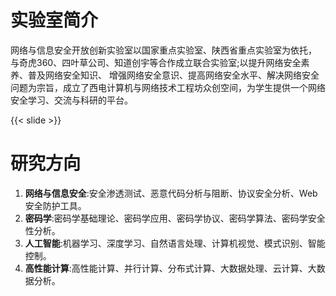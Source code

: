 # 实验室简介

网络与信息安全开放创新实验室以国家重点实验室、陕西省重点实验室为依托，
与奇虎360、四叶草公司、知道创宇等合作成立联合实验室;以提升网络安全素养、普及网络安全知识、
增强网络安全意识、提高网络安全水平、解决网络安全问题为宗旨，成立了西电计算机与网络技术工程坊众创空间，为学生提供一个网络安全学习、交流与科研的平台。

{{< slide >}}

# 研究方向

1. **网络与信息安全**:安全渗透测试、恶意代码分析与阻断、协议安全分析、Web安全防护工具。
2. **密码学**:密码学基础理论、密码学应用、密码学协议、密码学算法、密码学安全性分析。
3. **人工智能**:机器学习、深度学习、自然语言处理、计算机视觉、模式识别、智能控制。
4. **高性能计算**:高性能计算、并行计算、分布式计算、大数据处理、云计算、大数据分析。
